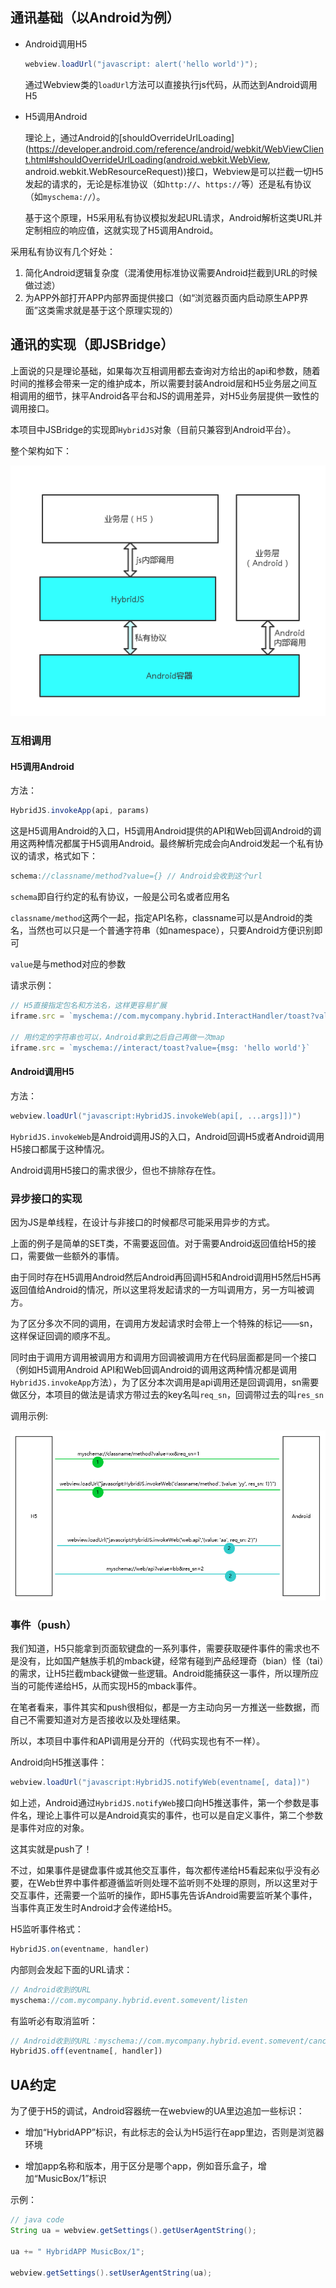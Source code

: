 ## 通讯基础（以Android为例）

- Android调用H5

    ``` java
    webview.loadUrl("javascript: alert('hello world')");
    ```

    通过Webview类的`loadUrl`方法可以直接执行js代码，从而达到Android调用H5

- H5调用Android

    理论上，通过Android的[shouldOverrideUrlLoading](https://developer.android.com/reference/android/webkit/WebViewClient.html#shouldOverrideUrlLoading(android.webkit.WebView, android.webkit.WebResourceRequest))接口，Webview是可以拦截一切H5发起的请求的，无论是标准协议（如`http://`、`https://`等）还是私有协议（如`myschema://`）。

    基于这个原理，H5采用私有协议模拟发起URL请求，Android解析这类URL并定制相应的响应值，这就实现了H5调用Android。


采用私有协议有几个好处：

1. 简化Android逻辑复杂度（混淆使用标准协议需要Android拦截到URL的时候做过滤）
2. 为APP外部打开APP内部界面提供接口（如“浏览器页面内启动原生APP界面”这类需求就是基于这个原理实现的）


## 通讯的实现（即JSBridge）

上面说的只是理论基础，如果每次互相调用都去查询对方给出的api和参数，随着时间的推移会带来一定的维护成本，所以需要封装Android层和H5业务层之间互相调用的细节，抹平Android各平台和JS的调用差异，对H5业务层提供一致性的调用接口。

本项目中JSBridge的实现即`HybridJS`对象（目前只兼容到Android平台）。

整个架构如下：

![hybrid jsbridge framework](./jsbridge-arch.png)


###  互相调用


#### H5调用Android

方法：

``` js
HybridJS.invokeApp(api, params)
```

这是H5调用Android的入口，H5调用Android提供的API和Web回调Android的调用这两种情况都属于H5调用Android。最终解析完成会向Android发起一个私有协议的请求，格式如下：

``` js
schema://classname/method?value={} // Android会收到这个url
```

`schema`即自行约定的私有协议，一般是公司名或者应用名

`classname/method`这两个一起，指定API名称，classname可以是Android的类名，当然也可以只是一个普通字符串（如namespace），只要Android方便识别即可

`value`是与method对应的参数

请求示例：

``` js
// H5直接指定包名和方法名，这样更容易扩展
iframe.src = `myschema://com.mycompany.hybrid.InteractHandler/toast?value={msg: 'hello world'}`

// 用约定的字符串也可以，Android拿到之后自己再做一次map
iframe.src = `myschema://interact/toast?value={msg: 'hello world'}`
```

#### Android调用H5

方法：

``` java
webview.loadUrl("javascript:HybridJS.invokeWeb(api[, ...args]])")
```

`HybridJS.invokeWeb`是Android调用JS的入口，Android回调H5或者Android调用H5接口都属于这种情况。

Android调用H5接口的需求很少，但也不排除存在性。


### 异步接口的实现

因为JS是单线程，在设计与非接口的时候都尽可能采用异步的方式。

上面的例子是简单的SET类，不需要返回值。对于需要Android返回值给H5的接口，需要做一些额外的事情。

由于同时存在H5调用Android然后Android再回调H5和Android调用H5然后H5再返回值给Android的情况，所以这里将发起请求的一方叫调用方，另一方叫被调方。

为了区分多次不同的调用，在调用方发起请求时会带上一个特殊的标记——sn，这样保证回调的顺序不乱。

同时由于调用方调用被调用方和调用方回调被调用方在代码层面都是同一个接口（例如H5调用Android API和Web回调Android的调用这两种情况都是调用`HybridJS.invokeApp`方法），为了区分本次调用是api调用还是回调调用，sn需要做区分，本项目的做法是请求方带过去的key名叫`req_sn`，回调带过去的叫`res_sn`

调用示例:

![api call sn](./call-sn.png)


### 事件（push）

我们知道，H5只能拿到页面软键盘的一系列事件，需要获取硬件事件的需求也不是没有，比如国产魅族手机的mback键，经常有碰到产品经理奇（bian）怪（tai）的需求，让H5拦截mback键做一些逻辑。Android能捕获这一事件，所以理所应当的可能传递给H5，从而实现H5的mback事件。

在笔者看来，事件其实和push很相似，都是一方主动向另一方推送一些数据，而自己不需要知道对方是否接收以及处理结果。

所以，本项目中事件和API调用是分开的（代码实现也有不一样）。

Android向H5推送事件：

``` java
webview.loadUrl("javascript:HybridJS.notifyWeb(eventname[, data])")
```

如上述，Android通过`HybridJS.notifyWeb`接口向H5推送事件，第一个参数是事件名，理论上事件可以是Android真实的事件，也可以是自定义事件，第二个参数是事件对应的对象。

这其实就是push了！

不过，如果事件是键盘事件或其他交互事件，每次都传递给H5看起来似乎没有必要，在Web世界中事件都遵循监听则处理不监听则不处理的原则，所以这里对于交互事件，还需要一个监听的操作，即H5事先告诉Android需要监听某个事件，当事件真正发生时Android才会传递给H5。

H5监听事件格式：

``` js
HybridJS.on(eventname, handler)
```

内部则会发起下面的URL请求：

``` js
// Android收到的URL
myschema://com.mycompany.hybrid.event.somevent/listen
```

有监听必有取消监听：

``` js
// Android收到的URL：myschema://com.mycompany.hybrid.event.somevent/cancelListen
HybridJS.off(eventname[, handler])
```


## UA约定

为了便于H5的调试，Android容器统一在webview的UA里边追加一些标识：

- 增加“HybridAPP”标识，有此标志的会认为H5运行在app里边，否则是浏览器环境

- 增加app名称和版本，用于区分是哪个app，例如音乐盒子，增加“MusicBox/1”标识

示例：
``` java
// java code
String ua = webview.getSettings().getUserAgentString();

ua += " HybridAPP MusicBox/1";

webview.getSettings().setUserAgentString(ua);
```
